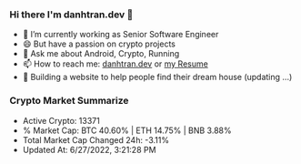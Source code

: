 ### Hi there I'm danhtran.dev 👋

- 🔭 I’m currently working as Senior Software Engineer
- 😄 But have a passion on crypto projects
- 💬 Ask me about Android, Crypto, Running 
- 📫 How to reach me: <a href="https://danhtran.dev" target="_blank">danhtran.dev</a> or <a href="Developer-Resume.pdf" target="_blank">my Resume</a>
- 🌱 Building a website to help people find their dream house (updating ...)

### Crypto Market Summarize
- Active Crypto: 13371
- % Market Cap: BTC 40.60% | ETH 14.75% | BNB 3.88%
- Total Market Cap Changed 24h: -3.11%
- Updated At: 6/27/2022, 3:21:28 PM
